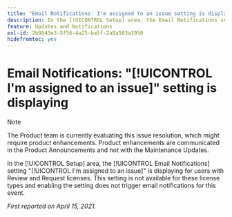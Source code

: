 ```yaml
---
title: "Email Notifications: I'm assigned to an issue setting is displaying"
description: In the [!UICONTROL Setup] area, the Email Notifications setting "I'm assigned to an issue" is displaying for users with Review and Request licenses. This setting is not available for these license types and enabling the setting does not trigger email notifications for this event.
feature: Updates and Notifications
exl-id: 2b8843e3-5f56-4a25-ba5f-2a8a503a1950
hidefromtoc: yes
---
```

# Email Notifications: "[!UICONTROL I'm assigned to an issue]" setting is displaying

<!--Article created by request-->

>[!NOTE]
>
>The Product team is currently evaluating this issue resolution, which might require product enhancements. Product enhancements are communicated in the Product Announcements and not with the Maintenance Updates.

In the [!UICONTROL Setup] area, the [!UICONTROL Email Notifications] setting "[!UICONTROL I'm assigned to an issue]" is displaying for users with Review and Request licenses. This setting is not available for these license types and enabling the setting does not trigger email notifications for this event.

_First reported on April 15, 2021._
